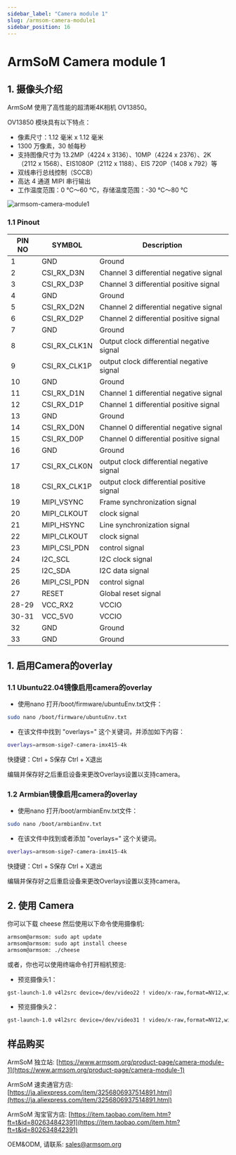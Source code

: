 ```yaml
---
sidebar_label: "Camera module 1"
slug: /armsom-camera-module1
sidebar_position: 16
---
```


# ArmSoM Camera module 1

## 1. 摄像头介绍

ArmSoM 使用了高性能的超清晰4K相机 OV13850。

OV13850 模块具有以下特点：
* 像素尺寸：1.12 毫米 x 1.12 毫米
* 1300 万像素，30 帧每秒
* 支持图像尺寸为 13.2MP（4224 x 3136）、10MP（4224 x 2376）、2K（2112 x 1568）、EIS1080P（2112 x 1188）、EIS 720P（1408 x 792）等
* 双线串行总线控制（SCCB）
* 高达 4 通道 MIPI 串行输出
* 工作温度范围：0 ℃～60 ℃，存储温度范围：-30 ℃～80 ℃

![armsom-camera-module1](/img/accessories/armsom-camera-module1.png)

### 1.1 Pinout
|PIN NO| SYMBOL| Description |
| -------- | ----------- | ----------- |
|1| GND| Ground
|2| CSI_RX_D3N| Channel 3 differential negative signal
|3| CSI_RX_D3P| Channel 3 differential positive signal
|4| GND| Ground 
|5| CSI_RX_D2N| Channel 2 differential negative signal
|6| CSI_RX_D2P| Channel 2 differential positive signal
|7| GND |Ground 
|8| CSI_RX_CLK1N| Output clock differential negative signal
|9| CSI_RX_CLK1P| output clock differential negative signal
|10| GND| Ground 
|11| CSI_RX_D1N| Channel 1 differential negative signal
|12| CSI_RX_D1P |Channel 1 differential positive signal
|13| GND| Ground 
|14| CSI_RX_D0N |Channel 0 differential negative signal 
|15| CSI_RX_D0P| Channel 0 differential positive signal
|16| GND| Ground 
|17| CSI_RX_CLK0N|output clock differential negative signal
|18| CSI_RX_CLK1P|output clock differential positive signal
|19| MIPI_VSYNC| Frame synchronization signal
|20| MIPI_CLKOUT |clock signal
|21| MIPI_HSYNC| Line synchronization signal
|22| MIPI_CLKOUT| clock signal
|23| MIPI_CSI_PDN| control signal
|24| I2C_SCL| I2C clock signal
|25| I2C_SDA| I2C data signal 
|26| MIPI_CSI_PDN| control signal 
|27| RESET| Global reset signal
|28-29| VCC_RX2 |VCCIO 
|30-31| VCC_5V0 |VCCIO 
|32| GND| Ground 
|33| GND| Ground


##  1. 启用Camera的overlay

### 1.1 Ubuntu22.04镜像启用camera的overlay
- 使用nano 打开/boot/firmware/ubuntuEnv.txt文件：

```bash
sudo nano /boot/firmware/ubuntuEnv.txt
```

- 在该文件中找到 "overlays=" 这个关键词，并添加如下内容：

```bash
overlays=armsom-sige7-camera-imx415-4k
```
快捷键：Ctrl + S保存    Ctrl + X退出

编辑并保存好之后重启设备来更改Overlays设置以支持camera。

### 1.2 Armbian镜像启用camera的overlay

- 使用nano 打开/boot/armbianEnv.txt文件：

```bash
sudo nano /boot/armbianEnv.txt
```

- 在该文件中找到或者添加 "overlays=" 这个关键词。


```bash
overlays=armsom-sige7-camera-imx415-4k
```
快捷键：Ctrl + S保存    Ctrl + X退出

编辑并保存好之后重启设备来更改Overlays设置以支持camera。

## 2. 使用 Camera
你可以下载 cheese 然后使用以下命令使用摄像机:

```bash
armsom@armsom: sudo apt update
armsom@armsom: sudo apt install cheese
armsom@armsom: ./cheese
```

或者，你也可以使用终端命令打开相机预览:
- 预览摄像头1：
```bash
gst-launch-1.0 v4l2src device=/dev/video22 ! video/x-raw,format=NV12,width=3840,height=2160,framerate=30/1 ! videoconvert ! autovideosink
```
- 预览摄像头2：
```bash
gst-launch-1.0 v4l2src device=/dev/video31 ! video/x-raw,format=NV12,width=3840,height=2160,framerate=30/1 ! videoconvert ! autovideosink
```


## 样品购买
ArmSoM 独立站: [https://www.armsom.org/product-page/camera-module-1](https://www.armsom.org/product-page/camera-module-1)
 
ArmSoM 速卖通官方店: [https://ja.aliexpress.com/item/3256806937514891.html](https://ja.aliexpress.com/item/3256806937514891.html) 

ArmSoM 淘宝官方店: [https://item.taobao.com/item.htm?ft=t&id=802634842391](https://item.taobao.com/item.htm?ft=t&id=802634842391)

OEM&ODM,  请联系: sales@armsom.org